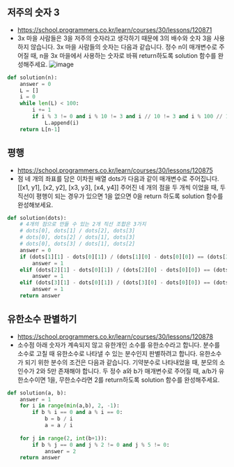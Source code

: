 ## 저주의 숫자 3
- https://school.programmers.co.kr/learn/courses/30/lessons/120871
- 3x 마을 사람들은 3을 저주의 숫자라고 생각하기 때문에 3의 배수와 숫자 3을 사용하지 않습니다. 3x 마을 사람들의 숫자는 다음과 같습니다. 정수 n이 매개변수로 주어질 때, n을 3x 마을에서 사용하는 숫자로 바꿔 return하도록 solution 함수를 완성해주세요.
![image](https://user-images.githubusercontent.com/109029407/203354611-f5723e27-b248-4412-9428-ff2dc6c6c2d2.png)

```python
def solution(n):
    answer = 0
    L = []
    i = 0
    while len(L) < 100:
        i += 1
        if i % 3 != 0 and i % 10 != 3 and i // 10 != 3 and i % 100 // 10 != 3:
            L.append(i)
    return L[n-1]
```

## 평행
- https://school.programmers.co.kr/learn/courses/30/lessons/120875
- 점 네 개의 좌표를 담은 이차원 배열  dots가 다음과 같이 매개변수로 주어집니다. [[x1, y1], [x2, y2], [x3, y3], [x4, y4]] 주어진 네 개의 점을 두 개씩 이었을 때, 두 직선이 평행이 되는 경우가 있으면 1을 없으면 0을 return 하도록 solution 함수를 완성해보세요.
```python
def solution(dots):
    # 4개의 점으로 만들 수 있는 2개 직선 조합은 3가지
    # dots[0], dots[1] / dots[2], dots[3]
    # dots[0], dots[2] / dots[1], dots[3]
    # dots[0], dots[3] / dots[1], dots[2]
    answer = 0
    if (dots[1][1] - dots[0][1]) / (dots[1][0] - dots[0][0]) == (dots[3][1] - dots[2][1]) / (dots[3][0] - dots[2][0]):
        answer = 1
    elif (dots[2][1] - dots[0][1]) / (dots[2][0] - dots[0][0]) == (dots[3][1] - dots[1][1]) / (dots[3][0] - dots[1][0]):
        answer = 1
    elif (dots[3][1] - dots[0][1]) / (dots[3][0] - dots[0][0]) == (dots[2][1] - dots[1][1]) / (dots[2][0] - dots[1][0]):
        answer = 1
    return answer
```

## 유한소수 판별하기
- https://school.programmers.co.kr/learn/courses/30/lessons/120878
- 소수점 아래 숫자가 계속되지 않고 유한개인 소수를 유한소수라고 합니다. 분수를 소수로 고칠 때 유한소수로 나타낼 수 있는 분수인지 판별하려고 합니다. 유한소수가 되기 위한 분수의 조건은 다음과 같습니다. 기약분수로 나타내었을 때, 분모의 소인수가 2와 5만 존재해야 합니다. 두 정수 a와 b가 매개변수로 주어질 때, a/b가 유한소수이면 1을, 무한소수라면 2를 return하도록 solution 함수를 완성해주세요.
```python
def solution(a, b):
    answer = 1
    for i in range(min(a,b), 2, -1):
        if b % i == 0 and a % i == 0:
            b = b / i
            a = a / i
            
    for j in range(2, int(b+1)):
        if b % j == 0 and j % 2 != 0 and j % 5 != 0:
            answer = 2
    return answer
```
